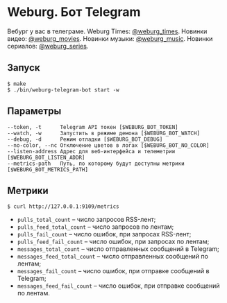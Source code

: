 # Weburg. Бот Telegram

Вебург у вас в телеграме. Weburg Times: [@weburg_times](http://telegram.me/weburg_times). Новинки видео: [@weburg_movies](http://telegram.me/weburg_movies). Новинки музыки: [@weburg_music](http://telegram.me/weburg_music). Новинки сериалов: [@weburg_series](http://telegram.me/weburg_series).

## Запуск

```
$ make
$ ./bin/weburg-telegram-bot start -w
```

## Параметры

```
--token, -t      Telegram API токен [$WEBURG_BOT_TOKEN]
--watch, -w      Запустить в режиме демона [$WEBURG_BOT_WATCH]
--debug, -d      Режим отладки [$WEBURG_BOT_DEBUG]
--no-color, --nc Отключение цветов в логах [$WEBURG_BOT_NO_COLOR]
--listen-address Адрес для веб-интерфейса и телеметрии [$WEBURG_BOT_LISTEN_ADDR]
--metrics-path   Путь, по которому будут доступны метрики [$WEBURG_BOT_METRICS_PATH]
```

## Метрики

```
$ curl http://127.0.0.1:9109/metrics
```

* `pulls_total_count` – число запросов RSS-лент;
* `pulls_feed_total_count` – число запросов по лентам;
* `pulls_fail_count` – число ошибок, при запросах RSS-лент;
* `pulls_feed_fail_count` – число ошибок, при запросах по лентам;
* `messages_total_count` – число отправленных сообщений в Telegram;
* `messages_feed_total_count` – число отправленных сообщений по лентам;
* `messages_fail_count` – число ошибок, при отправке сообщений в Telegram;
* `messages_feed_fail_count` – число ошибок, при отправке сообщений по лентам.
